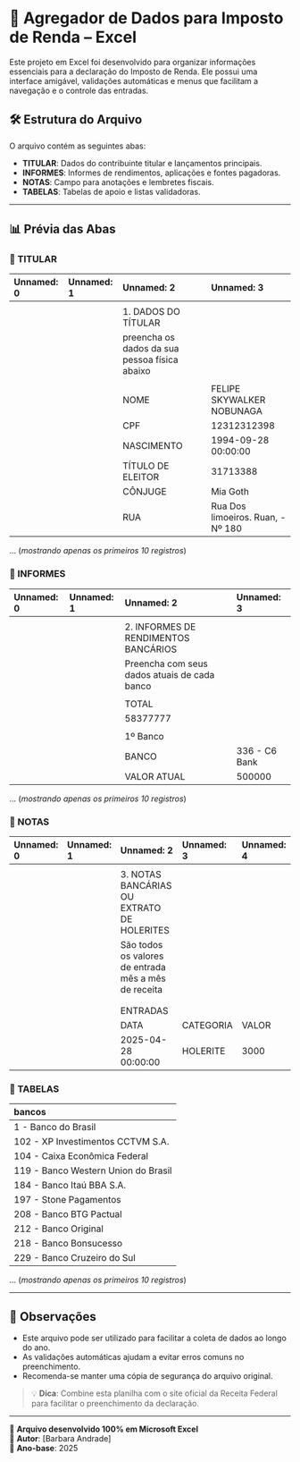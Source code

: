 # 🧾 Agregador de Dados para Imposto de Renda – Excel

Este projeto em Excel foi desenvolvido para organizar informações essenciais para a declaração do Imposto de Renda. Ele possui uma interface amigável, validações automáticas e menus que facilitam a navegação e o controle das entradas.

## 🛠️ Estrutura do Arquivo

O arquivo contém as seguintes abas:

- **TITULAR**: Dados do contribuinte titular e lançamentos principais.
- **INFORMES**: Informes de rendimentos, aplicações e fontes pagadoras.
- **NOTAS**: Campo para anotações e lembretes fiscais.
- **TABELAS**: Tabelas de apoio e listas validadoras.

---

## 📊 Prévia das Abas

### 📄 TITULAR

| Unnamed: 0   | Unnamed: 1   | Unnamed: 2                                    | Unnamed: 3                        |
|:-------------|:-------------|:----------------------------------------------|:----------------------------------|
|              |              |                                               |                                   |
|              |              | 1. DADOS DO TÍTULAR                           |                                   |
|              |              | preencha os dados da sua pessoa física abaixo |                                   |
|              |              |                                               |                                   |
|              |              | NOME                                          | FELIPE SKYWALKER NOBUNAGA         |
|              |              | CPF                                           | 12312312398                       |
|              |              | NASCIMENTO                                    | 1994-09-28 00:00:00               |
|              |              | TÍTULO DE ELEITOR                             | 31713388                          |
|              |              | CÔNJUGE                                       | Mia Goth                          |
|              |              | RUA                                           | Rua Dos limoeiros. Ruan, - Nº 180 |

... (_mostrando apenas os primeiros 10 registros_)


### 📄 INFORMES

| Unnamed: 0   | Unnamed: 1   | Unnamed: 2                                   | Unnamed: 3    |
|:-------------|:-------------|:---------------------------------------------|:--------------|
|              |              |                                              |               |
|              |              | 2. INFORMES DE RENDIMENTOS BANCÁRIOS         |               |
|              |              | Preencha com seus dados atuais de cada banco |               |
|              |              |                                              |               |
|              |              | TOTAL                                        |               |
|              |              | 58377777                                     |               |
|              |              |                                              |               |
|              |              | 1º Banco                                     |               |
|              |              | BANCO                                        | 336 - C6 Bank |
|              |              | VALOR ATUAL                                  | 500000        |

... (_mostrando apenas os primeiros 10 registros_)


### 📄 NOTAS

| Unnamed: 0   | Unnamed: 1   | Unnamed: 2                                           | Unnamed: 3   | Unnamed: 4   |
|:-------------|:-------------|:-----------------------------------------------------|:-------------|:-------------|
|              |              |                                                      |              |              |
|              |              | 3. NOTAS BANCÁRIAS OU EXTRATO DE HOLERITES           |              |              |
|              |              | São todos os valores de entrada mês a mês de receita |              |              |
|              |              |                                                      |              |              |
|              |              |                                                      |              |              |
|              |              | ENTRADAS                                             |              |              |
|              |              | DATA                                                 | CATEGORIA    | VALOR        |
|              |              | 2025-04-28 00:00:00                                  | HOLERITE     | 3000         |

### 📄 TABELAS

| bancos                              |
|:------------------------------------|
| 1 - Banco do Brasil                 |
| 102 - XP Investimentos CCTVM S.A.   |
| 104 - Caixa Econômica Federal       |
| 119 - Banco Western Union do Brasil |
| 184 - Banco Itaú BBA S.A.           |
| 197 - Stone Pagamentos              |
| 208 - Banco BTG Pactual             |
| 212 - Banco Original                |
| 218 - Banco Bonsucesso              |
| 229 - Banco Cruzeiro do Sul         |

... (_mostrando apenas os primeiros 10 registros_)


---

## 📎 Observações

- Este arquivo pode ser utilizado para facilitar a coleta de dados ao longo do ano.
- As validações automáticas ajudam a evitar erros comuns no preenchimento.
- Recomenda-se manter uma cópia de segurança do arquivo original.

> 💡 **Dica**: Combine esta planilha com o site oficial da Receita Federal para facilitar o preenchimento da declaração.

---

📁 **Arquivo desenvolvido 100% em Microsoft Excel**  
👤 **Autor**: [Barbara Andrade]  
📅 **Ano-base**: 2025

